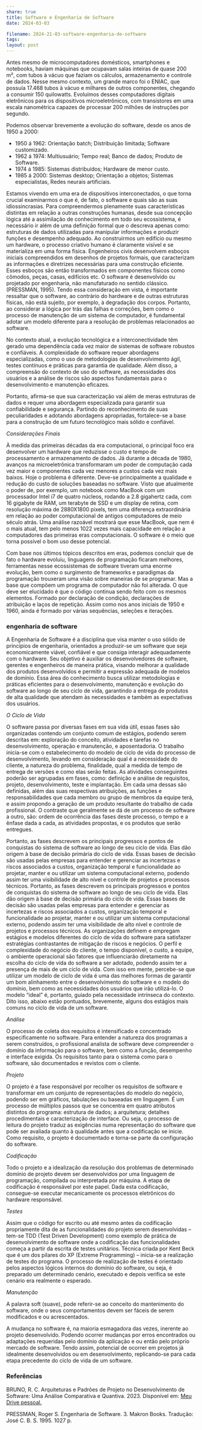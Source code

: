 ```yaml
---
share: true
title: Software e Engenharia de Software
date: 2024-03-03

filename: 2024-21-03-software-engenharia-de-software
tags: 
layout: post
---
```


Antes mesmo de microcomputadores domésticos, smartphones e notebooks, haviam máquinas que ocupavam salas inteiras de quase 200 m², com tubos à vácuo que faziam os cálculos, armazenamento e controle de dados. Nesse mesmo contexto, um grande marco foi o ENIAC, que possuía 17.468 tubos à vácuo e milhares de outros componentes, chegando a consumir 150 quilowatts. Evoluímos desses computadores digitais eletrônicos para os dispositivos microeletrônicos, com transistores em uma escala nanométrica capazes de processar 200 milhões de instruções por segundo. 

Podemos observar brevemente a evolução do software, desde os anos de 1950 a 2000:
  - 1950 á 1962: Orientação batch; Distribuição limitada; Software customizado.
  - 1962 á 1974: Multiusuário; Tempo real; Banco de dados; Produto de Software.
  - 1974 á 1985: Sistemas distribuídos; Hardware de menor custo.
  - 1985 á 2000: Sistemas desktop; Orientação a objetos; Sistemas especialistas, Redes neurais artificíais.

Estamos vivendo em uma era de dispositivos interconectados, o que torna crucial examinarmos o que é, de fato, o software e quais são as suas idiossincrasias. Para compreendermos plenamente suas características distintas em relação a outras construções humanas, desde sua concepção lógica até a assimilação de conhecimento em todo seu ecossistema, é necessário ir além de uma definição formal que o descreva apenas como: estruturas de dados utilizadas para manipular informações e produzir funções e desempenho adequado.
Ao construirmos um edifício ou mesmo um hardware, o processo criativo humano é claramente visível e se materializa em uma forma física. Engenheiros civis desenvolvem esboços iniciais compreendidos em desenhos de projetos formais, que caracterizam as informações e diretrizes necessárias para uma construção eficiente. Esses esboços são então transformados em componentes físicos como cômodos, peças, casas, edifícios etc.
O software é desenvolvido ou projetado por engenharia, não manufaturado no sentido clássico. (PRESSMAN, 1995). Tendo essa consideração em vista, é importante ressaltar que o software, ao contrário do hardware e de outras estruturas físicas, não está sujeito, por exemplo, à degradação dos corpos. Portanto, ao considerar a lógica por trás das falhas e correções, bem como o processo de manutenção de um sistema de computador, é fundamental adotar um modelo diferente para a resolução de problemas relacionados ao software.

No contexto atual, a evolução tecnológica e a interconectividade têm gerado uma dependência cada vez maior de sistemas de software robustos e confiáveis. A complexidade do software requer abordagens especializadas, como o uso de metodologias de desenvolvimento ágil, testes contínuos e práticas para garantia de qualidade. Além disso, a compreensão do contexto de uso do software, as necessidades dos usuários e a análise de riscos são aspectos fundamentais para o desenvolvimento e manutenção eficazes.

Portanto, afirma-se que sua caracterização vai além de meras estruturas de dados e requer uma abordagem especializada para garantir sua confiabilidade e segurança. Partindo do reconhecimento de suas peculiaridades e adotando abordagens apropriadas, fortalece-se a base para a construção de um futuro tecnológico mais sólido e confiável.


*Considerações Finais*

À medida das primeiras décadas da era computacional, o principal foco era desenvolver um hardware que reduzisse o custo e tempo de processamento e armazenamento de dados. Já durante a década de 1980, avanços na microeletrônica transformaram um poder de computação cada vez maior e componentes cada vez menores a custos cada vez mais baixos. Hoje o problema é diferente. Deve-se principalmente a qualidade e redução do custo de soluções baseadas no software. Visto que atualmente o poder de, por exemplo, um notebook como MacBook com um processador Intel i7 de quatro núcleos, rodando a 2.8 gigahertz cada, com 16 gigabyte de RAM, um terabyte de SSD e um display de retina, com resolução máxima de 2880X1800 pixels, tem uma diferença extraordinária em relação ao poder computacional de antigos computadores de meio século atrás. Uma análise razoável mostrará que esse MacBook, que nem é o mais atual, tem pelo menos 1022 vezes mais capacidade em relação a computadores das primeiras eras computacionais. O software é o meio que torna possível o bom uso desse potencial.

Com base nos últimos tópicos descritos em eras, podemos concluir que de fato o hardware evoluiu, linguagens de programação ficaram melhores, ferramentas nesse ecossistemas de software tiveram uma enorme evolução, bem como o surgimento de frameworks e paradigmas da programação trouxeram uma visão sobre maneiras de se programar. Mas a base que compõem um programa de computador não foi alterada. O que deve ser elucidado é que o código continua sendo feito com os mesmos elementos. Formado por declaração de condição, declarações de atribuição e laços de repetição. Assim como nos anos iniciais de 1950 e 1960, ainda é formado por várias sequências, seleções e iterações.

### engenharia de software 

A Engenharia de Software é a disciplina que visa manter o uso sólido de princípios de engenharia, orientados a produzir-se um software que seja economicamente viável, confiável e que consiga interagir adequadamente com o hardware. Seu objetivo é auxiliar os desenvolvedores de software, gerentes e engenheiros de maneira prática, visando melhorar a qualidade dos produtos desenvolvidos e permitir a expressão adequada de modelos de domínio. Essa área do conhecimento busca utilizar metodologias e práticas eficientes para o desenvolvimento, manutenção e evolução do software ao longo de seu ciclo de vida, garantindo a entrega de produtos de alta qualidade que atendam às necessidades e também as expectativas dos usuários.

*O Ciclo de Vida*

O software passa por diversas fases em sua vida útil, essas fases são organizadas contendo um
conjunto comum de estágios, podendo serem descritas em: exploração do conceito, atividades
e tarefas no desenvolvimento, operação e manutenção, e aposentadoria.
O trabalho inicia-se com o estabelecimento do modelo de ciclo de vida do processo de
desenvolvimento, levando em consideração qual é a necessidade do cliente, a natureza do
problema, finalidade, qual a medida de tempo de entrega de versões e como elas serão feitas.
As atividades conseguintes poderão ser agrupadas em fases, como: definição e análise de requisitos, projeto, desenvolvimento, teste e implantação. Em cada uma dessas são definidas,
além das suas respectivas atribuições, as funções e responsabilidades que cada membro ou
grupo de membros da equipe terá, e assim propondo a geração de um produto resultante do
trabalho de cada profissional.
O contraste que geralmente se dá de um processo de software a outro, são: ordem de
ocorrência das fases deste processo, o tempo e a ênfase dada a cada, as atividades propostas, e
os produtos que serão entregues.

Portanto, as fases descrevem os principais progressos e pontos de conquistas do sistema de
software ao longo de seu ciclo de vida. Elas dão origem à base de decisão primária do ciclo de
vida. Essas bases de decisão são usadas pelas empresas para entender e gerenciar as incertezas
e riscos associados a custos, organização temporal e funcionalidade ao projetar, manter e ou
utilizar um sistema computacional externo, podendo assim ter uma visibilidade de alto nível e
controle de projetos e processos técnicos.
Portanto, as fases descrevem os principais progressos e pontos de conquistas do sistema de
software ao longo de seu ciclo de vida. Elas dão origem à base de decisão primária do ciclo de
vida. Essas bases de decisão são usadas pelas empresas para entender e gerenciar as incertezas
e riscos associados a custos, organização temporal e funcionalidade ao projetar, manter e ou
utilizar um sistema computacional externo, podendo assim ter uma visibilidade de alto nível e
controle de projetos e processos técnicos.
As organizações definem e empregam estágios e modelos diferentes do ciclo de vida do
software para satisfazer estratégias contrastantes de mitigação de riscos e negócios. O perfil e
complexidade do negócio do cliente, o tempo disponível, o custo, a equipe, o ambiente
operacional são fatores que influenciarão diretamente na escolha do ciclo de vida do software
a ser adotado, podendo assim ter a presença de mais de um ciclo de vida.
Com isso em mente, percebe-se que utilizar um modelo de ciclo de vida é uma das melhores
formas de garantir um bom alinhamento entre o desenvolvimento do software e o modelo do
domínio, bem como as necessidades dos usuários que irão utilizá-lo. O modelo “ideal” é,
portanto, guiado pela necessidade intrínseca do contexto.
Dito isso, abaixo estão pontuados, brevemente, alguns dos estágios mais comuns no ciclo de
vida de um software.

*Análise*

O processo de coleta dos requisitos é intensificado e concentrado especificamente no
software. Para entender a natureza dos programas a serem construídos, o profissional analista
de software deve compreender o domínio da informação para o software, bem como a função,
desempenho e interface exigida. Os requisitos tanto para o sistema como para o software, são
documentados e revistos com o cliente.

*Projeto*

O projeto é a fase responsável por recolher os requisitos de software e transformar em um
conjunto de representações do modelo do negócio, podendo ser em gráficos, tabulações ou
baseadas em linguagem. É um processo de múltiplos passos que se concentra em quatro
atributos distintos do programa: estrutura de dados; a arquitetura; detalhes procedimentais e
caracterização de interface. Ou seja, o processo de leitura do projeto traduz as exigências
numa representação do software que pode ser avaliada quanto à qualidade antes que a
codificação se inicie. Como requisito, o projeto é documentado e torna-se parte da
configuração do software.

*Codificação*

Todo o projeto e a idealização da resolução dos problemas de determinado domínio de projeto
devem ser desenvolvidos por uma linguagem de programação, compilada ou interpretada por
máquina. A etapa de codificação é responsável por este papel. Dada esta codificação,
consegue-se executar mecanicamente os processos eletrônicos do hardware responsável.

*Testes*

Assim que o código for escrito ou até mesmo antes da codificação propriamente dita de as
funcionalidades do projeto serem desenvolvidas – tem-se TDD (Test Driven Development)
como exemplo de prática de desenvolvimento de software onde a codificação das
funcionalidades começa a partir da escrita de testes unitários. Técnica criada por Kent Beck
que é um dos pilares do XP (Extreme Programming) – inicia-se a realização de testes do
programa. O processo de realização de testes é orientado pelos aspectos lógicos internos do
domínio do software, ou seja, é preparado um determinado cenário, executado e depois
verifica se este cenário era realmente o esperado.

*Manutenção*

A palavra soft (suave), pode referir-se ao conceito do mantenimento do software, onde o seus
comportamentos devem ser fáceis de serem modificados e ou acrescentados.

A mudança no software é, na maioria esmagadora das vezes, inerente ao projeto
desenvolvido. Podendo ocorrer mudanças por erros encontrados ou adaptações requeridas
pelo domínio da aplicação e ou então pelo próprio mercado de software. Tendo assim,
potencial de ocorrer em projetos já idealmente desenvolvidos ou em desenvolvimento,
replicando-se para cada etapa precedente do ciclo de vida de um software.

### Referências

BRUNO, R. C. Arquiteturas e Padrões de Projeto no Desenvolvimento de Software: Uma Análise Comparativa e Quantiva. 2023. Disponível em: [Meu Drive pessoal.](https://drive.google.com/file/d/1BBEyQYH-4xGppTguzkogAvD6wqnp-1JJ/view?usp=sharing)

PRESSMAN, Roger S. Engenharia de Software. 3. Makron Books. Tradução: José C. B. S. 1995. 1027 p.